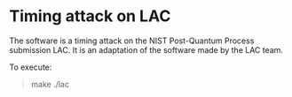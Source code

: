 # Timing attack on LAC

The software is a timing attack on the NIST Post-Quantum Process submission LAC.
It is an adaptation of the software made by the LAC team.

To execute:
> make
> ./lac

